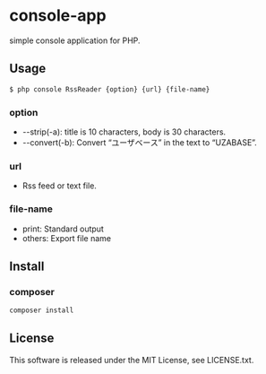 # console-app
simple console application for PHP.

## Usage

```bash
$ php console RssReader {option} {url} {file-name}
```

### option
+ --strip(-a): title is 10 characters, body is 30 characters.
+ --convert(-b): Convert “ユーザベース” in the text to “UZABASE”.

### url
+ Rss feed or text file.

### file-name
+ print: Standard output
+ others: Export file name

## Install

### composer

```bash
composer install
```

## License

This software is released under the MIT License, see LICENSE.txt.
